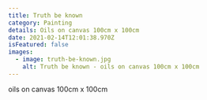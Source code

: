 ```yaml
---
title: Truth be known
category: Painting
details: Oils on canvas 100cm x 100cm
date: 2021-02-14T12:01:38.970Z
isFeatured: false
images:
  - image: truth-be-known.jpg
    alt: Truth be known - oils on canvas 100cm x 100cm
---
```

oils on canvas 100cm x 100cm